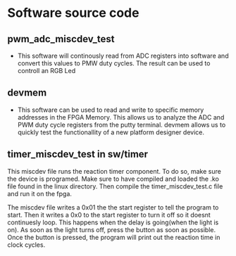 # Software source code

## pwm_adc_miscdev_test

- This software will continously read from ADC registers into software
and convert this values to PMW duty cycles. The result can be used to controll
an RGB Led


## devmem

- This software can be used to read and write to specific memory addresses in the FPGA Memory. 
This allows us to analyze the ADC and PWM duty cycle registers from the putty terminal.
devmem allows us to quickly test the functionallity of a new platform designer device.


## timer_miscdev_test in sw/timer

This miscdev file runs the reaction timer component. To do so, make sure the device is programed. Make sure to have compiled and loaded the .ko file found in the linux directory. Then compile the timer_miscdev_test.c file and run it on the fpga.

The miscdev file writes a 0x01 the the start register to tell the program to start. Then it writes a 0x0 to the start register to turn it off so it doesnt continuesly loop. This happens when the delay is going(when the light is on). As soon as the light turns off, press the button as soon as possible. Once the button is pressed, the program will print out the reaction time in clock cycles.
